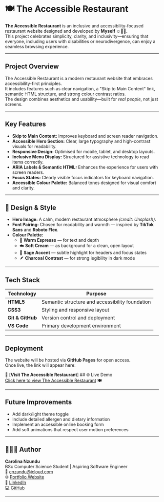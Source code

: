 # 🍽️ The Accessible Restaurant

**The Accessible Restaurant** is an inclusive and accessibility-focused restaurant website designed and developed by **Myself ☺️👋🏾**.  
This project celebrates simplicity, clarity, and inclusivity—ensuring that everyone, including users with disabilities or neurodivergence, can enjoy a seamless browsing experience.  

---

## Project Overview

The Accessible Restaurant is a modern restaurant website that embraces accessibility-first principles.  
It includes features such as clear navigation, a "Skip to Main Content" link, semantic HTML structure, and strong colour contrast ratios.  
The design combines aesthetics and usability—built for *real people*, not just screens.

---

## Key Features

- **Skip to Main Content:** Improves keyboard and screen reader navigation.  
- **Accessible Hero Section:** Clear, large typography and high-contrast visuals for readability.  
- **Responsive Design:** Optimised for mobile, tablet, and desktop layouts.  
- **Inclusive Menu Display:** Structured for assistive technology to read items correctly.  
- **ARIA Labels & Semantic HTML:** Enhances the experience for users with screen readers.  
- **Focus States:** Clearly visible focus indicators for keyboard navigation.  
- **Accessible Colour Palette:** Balanced tones designed for visual comfort and clarity.

---

## 🎨 Design & Style

- **Hero Image:** A calm, modern restaurant atmosphere *(credit: Unsplash)*.  
- **Font Pairing:** Chosen for readability and warmth — inspired by **TikTok Sans** and **Roboto Flex**.  
- **Colour Palette:**
  - 🍂 **Warm Espresso** — for text and depth  
  - ☁️ **Soft Cream** — as background for a clean, open layout  
  - 🌿 **Sage Accent** — subtle highlight for headers and focus states  
  - 🪶 **Charcoal Contrast** — for strong legibility in dark mode  

---

##  Tech Stack

| Technology | Purpose |
|-------------|----------|
| **HTML5** | Semantic structure and accessibility foundation |
| **CSS3** | Styling and responsive layout |
| **Git & GitHub** | Version control and deployment |
| **VS Code** | Primary development environment |

---

## Deployment

The website will be hosted via **GitHub Pages** for open access.  
Once live, the link will appear here:

🔗 [**Visit The Accessible Restaurant**] ## 🌐 Live Demo  
[Click here to view The Accessible Restaurant](https://cnzunduuu.github.io/the-accessible-restaurant/) 🍽️

---

## Future Improvements

- Add dark/light theme toggle  
- Include detailed allergen and dietary information  
- Implement an accessible online booking form  
- Add soft animations that respect user motion preferences  

---

## 👩🏾‍💻 Author

**Carolina Nzundu**  
BSc Computer Science Student | Aspiring Software Engineer  
💌 [cnzundu@icloud.com](mailto:cnzundu@icloud.com)  
🌐 [Portfolio Website](https://cnzunduuu.github.io/html-css-portfolio/)  
🔗 [LinkedIn](https://www.linkedin.com/in/carolina-nzundu)  
💻 [GitHub](https://github.com/cnzunduuu)

---
